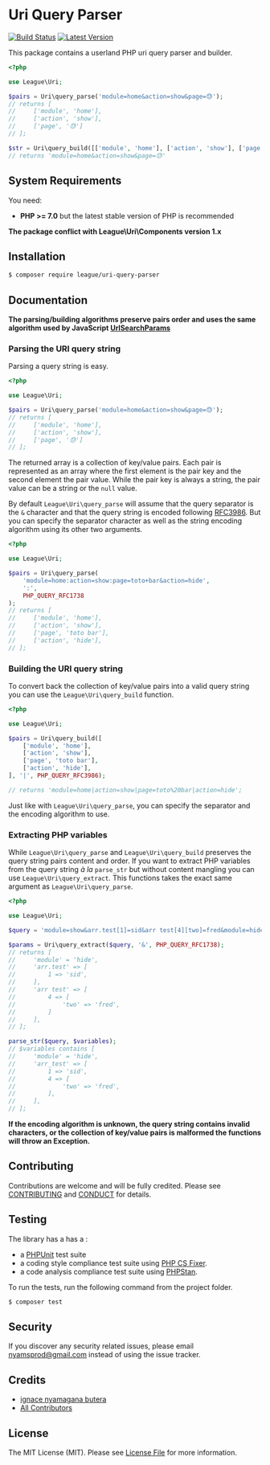 Uri Query Parser
=======

[![Build Status](https://img.shields.io/travis/thephpleague/uri-query-parser/master.svg?style=flat-square)](https://travis-ci.org/thephpleague/uri-query-parser)
[![Latest Version](https://img.shields.io/github/release/thephpleague/uri-query-parser.svg?style=flat-square)](https://github.com/thephpleague/uri-query-parser/releases)

This package contains a userland PHP uri query parser and builder.

```php
<?php

use League\Uri;

$pairs = Uri\query_parse('module=home&action=show&page=😓');
// returns [
//     ['module', 'home'],
//     ['action', 'show'],
//     ['page', '😓']
// ];

$str = Uri\query_build([['module', 'home'], ['action', 'show'], ['page', '😓']]);
// returns 'module=home&action=show&page=😓'
```

System Requirements
-------

You need:

- **PHP >= 7.0** but the latest stable version of PHP is recommended

**The package conflict with League\Uri\Components version 1.x**

Installation
--------

```bash
$ composer require league/uri-query-parser
```

Documentation
--------

**The parsing/building algorithms preserve pairs order and uses the same algorithm used by JavaScript [UrlSearchParams](https://developer.mozilla.org/en-US/docs/Web/API/URLSearchParams/URLSearchParams)**

### Parsing the URI query string

Parsing a query string is easy.

```php
<?php

use League\Uri;

$pairs = Uri\query_parse('module=home&action=show&page=😓');
// returns [
//     ['module', 'home'],
//     ['action', 'show'],
//     ['page', '😓']
// ];
```

The returned array is a collection of key/value pairs. Each pair is represented as an array where the first element is the pair key and the second element the pair value. While the pair key is always a string, the pair value can be a string or the `null` value.

By default `League\Uri\query_parse` will assume that the query separator is the `&` character and that the query string is encoded following [RFC3986](https://tools.ietf.org/html/rfc3986#section-3.4). But you can specify the separator character as well as the string encoding algorithm using its other two arguments.


```php
<?php

use League\Uri;

$pairs = Uri\query_parse(
    'module=home:action=show:page=toto+bar&action=hide',
    ':',
    PHP_QUERY_RFC1738
);
// returns [
//     ['module', 'home'],
//     ['action', 'show'],
//     ['page', 'toto bar'],
//     ['action', 'hide'],
// ];
```

### Building the URI query string

To convert back the collection of key/value pairs into a valid query string you can use the `League\Uri\query_build` function.

```php
<?php

use League\Uri;

$pairs = Uri\query_build([
    ['module', 'home'],
    ['action', 'show'],
    ['page', 'toto bar'],
    ['action', 'hide'],
], '|', PHP_QUERY_RFC3986);

// returns 'module=home|action=show|page=toto%20bar|action=hide';
```

Just like with `League\Uri\query_parse`, you can specify the separator and the encoding algorithm to use.

### Extracting PHP variables

While `League\Uri\query_parse` and `League\Uri\query_build` preserves the query string pairs content and order. If you want to extract PHP variables from the query string *à la* `parse_str` but without content mangling you can use `League\Uri\query_extract`. This functions takes the exact same argument as `League\Uri\query_parse`.

```php
<?php

use League\Uri;

$query = 'module=show&arr.test[1]=sid&arr test[4][two]=fred&module=hide';

$params = Uri\query_extract($query, '&', PHP_QUERY_RFC1738);
// returns [
//     'module' = 'hide',
//     'arr.test' => [
//         1 => 'sid',
//     ],
//     'arr test' => [
//         4 => [
//             'two' => 'fred',
//         ]
//     ],
// ];

parse_str($query, $variables);
// $variables contains [
//     'module' = 'hide',
//     'arr_test' => [
//         1 => 'sid',
//         4 => [
//             'two' => 'fred',
//         ],
//     ],
// ];
```

**If the encoding algorithm is unknown, the query string contains invalid characters, or the collection of key/value pairs is malformed the functions will throw an Exception.**

Contributing
-------

Contributions are welcome and will be fully credited. Please see [CONTRIBUTING](.github/CONTRIBUTING.md) and [CONDUCT](CONDUCT.md) for details.

Testing
-------

The library has a has a :

- a [PHPUnit](https://phpunit.de) test suite
- a coding style compliance test suite using [PHP CS Fixer](http://cs.sensiolabs.org/).
- a code analysis compliance test suite using [PHPStan](https://github.com/phpstan/phpstan).

To run the tests, run the following command from the project folder.

``` bash
$ composer test
```

Security
-------

If you discover any security related issues, please email nyamsprod@gmail.com instead of using the issue tracker.

Credits
-------

- [ignace nyamagana butera](https://github.com/nyamsprod)
- [All Contributors](https://github.com/thephpleague/uri-query-parser/contributors)

License
-------

The MIT License (MIT). Please see [License File](LICENSE) for more information.